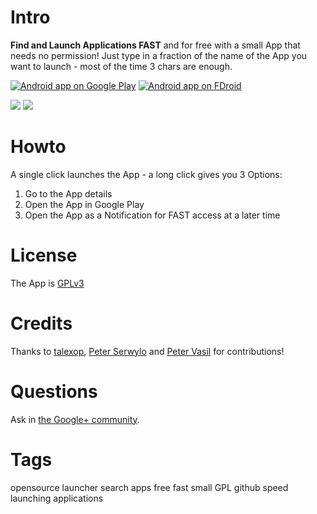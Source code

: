 Intro
=====

**Find and Launch Applications FAST** and for free with a small App that needs no permission!
Just type in a fraction of the name of the App you want to launch - most of the time 3 chars are enough.

[![Android app on Google Play](http://ligi.de/img/play_badge.png)](https://play.google.com/store/apps/details?id=org.ligi.fast)
[![Android app on FDroid](http://ligi.de/img/fdroid_badge.png)](https://f-droid.org/repository/browse/?fdid=org.ligi.fast)

<img src="https://raw.github.com/ligi/FAST/master/promo/512x512.png"/>
<img src="https://raw.github.com/ligi/FAST/master/promo/qr_googleplay.png"/>

Howto
=====

A single click launches the App - a long click gives you 3 Options:
 1. Go to the App details
 2. Open the App in Google Play
 3. Open the App as a Notification for FAST access at a later time


License
=======

The App is <a href="http://gplv3.fsf.org/">GPLv3</a>

Credits
=======

Thanks to  <a href="https://github.com/talexop">talexop</a>, <a href="https://github.com/pserwylo">Peter Serwylo</a> and <a href="http://www.petervasil.net">Peter Vasil</a> for contributions!

Questions
=========

Ask in <a href="https://plus.google.com/communities/112187848303586328902">the Google+ community</a>.

Tags
====

opensource launcher search apps free fast small GPL github speed launching applications
